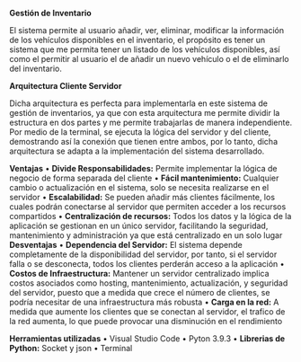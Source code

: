 **Gestión de Inventario**

El sistema permite al usuario añadir, ver, eliminar, modificar la información de los vehículos disponibles en el inventario, 
el propósito es tener un sistema que me permita tener un listado de los vehículos disponibles, así como el permitir al usuario 
el de añadir un nuevo vehículo o el de eliminarlo del inventario.

**Arquitectura Cliente Servidor**

Dicha arquitectura es perfecta para implementarla en este sistema de gestión de inventarios, 
ya que con esta arquitectura me permite dividir la estructura en dos partes y me permite trabajarlas de manera independiente.
Por medio de la terminal, se ejecuta la lógica del servidor y del cliente, demostrando así la conexión que tienen 
entre ambos, por lo tanto, dicha arquitectura se adapta a la implementación del sistema desarrollado.

**Ventajas** 
  •	**Divide Responsabilidades:** Permite implementar la lógica de negocio de forma separada del cliente
  •	**Fácil mantenimiento:** Cualquier cambio o actualización en el sistema, solo se necesita realizarse en el servidor
  •	**Escalabilidad:** Se pueden añadir más clientes fácilmente, los cuales podrán conectarse al servidor que permiten acceder a los recursos compartidos
  •	**Centralización de recursos:** Todos los datos y la lógica de la aplicación se gestionan en un único servidor, facilitando la seguridad, mantenimiento y administración ya que está centralizado en un solo lugar
**Desventajas**
  •	**Dependencia del Servidor:** El sistema depende completamente de la disponibilidad del servidor, por tanto, si el servidor falla o se desconecta, todos los clientes perderán acceso a la aplicación
  •	**Costos de Infraestructura:** Mantener un servidor centralizado implica costos asociados como hosting, mantenimiento, actualización, y seguridad del servidor, puesto que a medida que crece el número de clientes, se podría necesitar de una infraestructura más robusta
  •	**Carga en la red:** A medida que aumente los clientes que se conectan al servidor, el trafico de la red aumenta, lo que puede provocar una disminución en el rendimiento

  **Herramientas utilizadas**
  • Visual Studio Code
  • Pyton 3.9.3
  • **Librerias de Python:** Socket y json
  • Terminal
  
